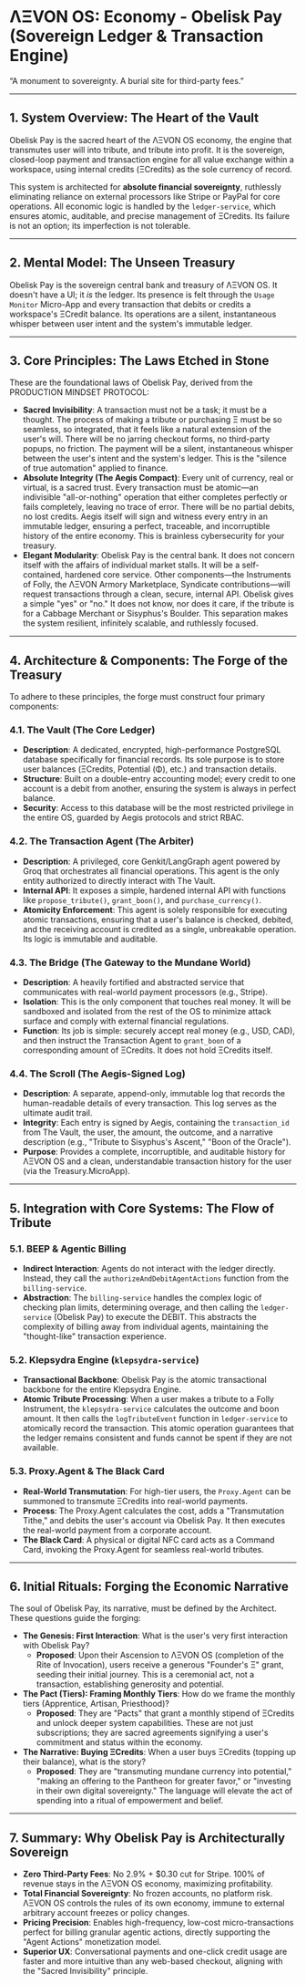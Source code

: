 
# ΛΞVON OS: Economy - Obelisk Pay (Sovereign Ledger & Transaction Engine)

“A monument to sovereignty. A burial site for third-party fees.”

---

## 1. System Overview: The Heart of the Vault

Obelisk Pay is the sacred heart of the ΛΞVON OS economy, the engine that transmutes user will into tribute, and tribute into profit. It is the sovereign, closed-loop payment and transaction engine for all value exchange within a workspace, using internal credits (ΞCredits) as the sole currency of record.

This system is architected for **absolute financial sovereignty**, ruthlessly eliminating reliance on external processors like Stripe or PayPal for core operations. All economic logic is handled by the `ledger-service`, which ensures atomic, auditable, and precise management of ΞCredits. Its failure is not an option; its imperfection is not tolerable.

---

## 2. Mental Model: The Unseen Treasury

Obelisk Pay is the sovereign central bank and treasury of ΛΞVON OS. It doesn't have a UI; it *is* the ledger. Its presence is felt through the `Usage Monitor` Micro-App and every transaction that debits or credits a workspace's ΞCredit balance. Its operations are a silent, instantaneous whisper between user intent and the system's immutable ledger.

---

## 3. Core Principles: The Laws Etched in Stone

These are the foundational laws of Obelisk Pay, derived from the PRODUCTION MINDSET PROTOCOL:

-   **Sacred Invisibility**: A transaction must not be a task; it must be a thought. The process of making a tribute or purchasing Ξ must be so seamless, so integrated, that it feels like a natural extension of the user's will. There will be no jarring checkout forms, no third-party popups, no friction. The payment will be a silent, instantaneous whisper between the user's intent and the system's ledger. This is the "silence of true automation" applied to finance.
-   **Absolute Integrity (The Aegis Compact)**: Every unit of currency, real or virtual, is a sacred trust. Every transaction must be atomic—an indivisible "all-or-nothing" operation that either completes perfectly or fails completely, leaving no trace of error. There will be no partial debits, no lost credits. Aegis itself will sign and witness every entry in an immutable ledger, ensuring a perfect, traceable, and incorruptible history of the entire economy. This is brainless cybersecurity for your treasury.
-   **Elegant Modularity**: Obelisk Pay is the central bank. It does not concern itself with the affairs of individual market stalls. It will be a self-contained, hardened core service. Other components—the Instruments of Folly, the ΛΞVON Armory Marketplace, Syndicate contributions—will request transactions through a clean, secure, internal API. Obelisk gives a simple "yes" or "no." It does not know, nor does it care, if the tribute is for a Cabbage Merchant or Sisyphus's Boulder. This separation makes the system resilient, infinitely scalable, and ruthlessly focused.

---

## 4. Architecture & Components: The Forge of the Treasury

To adhere to these principles, the forge must construct four primary components:

### 4.1. The Vault (The Core Ledger)
- **Description**: A dedicated, encrypted, high-performance PostgreSQL database specifically for financial records. Its sole purpose is to store user balances (ΞCredits, Potential (Φ), etc.) and transaction details.
- **Structure**: Built on a double-entry accounting model; every credit to one account is a debit from another, ensuring the system is always in perfect balance.
- **Security**: Access to this database will be the most restricted privilege in the entire OS, guarded by Aegis protocols and strict RBAC.

### 4.2. The Transaction Agent (The Arbiter)
- **Description**: A privileged, core Genkit/LangGraph agent powered by Groq that orchestrates all financial operations. This agent is the only entity authorized to directly interact with The Vault.
- **Internal API**: It exposes a simple, hardened internal API with functions like `propose_tribute()`, `grant_boon()`, and `purchase_currency()`.
- **Atomicity Enforcement**: This agent is solely responsible for executing atomic transactions, ensuring that a user's balance is checked, debited, and the receiving account is credited as a single, unbreakable operation. Its logic is immutable and auditable.

### 4.3. The Bridge (The Gateway to the Mundane World)
- **Description**: A heavily fortified and abstracted service that communicates with real-world payment processors (e.g., Stripe).
- **Isolation**: This is the only component that touches real money. It will be sandboxed and isolated from the rest of the OS to minimize attack surface and comply with external financial regulations.
- **Function**: Its job is simple: securely accept real money (e.g., USD, CAD), and then instruct the Transaction Agent to `grant_boon` of a corresponding amount of ΞCredits. It does not hold ΞCredits itself.

### 4.4. The Scroll (The Aegis-Signed Log)
- **Description**: A separate, append-only, immutable log that records the human-readable details of every transaction. This log serves as the ultimate audit trail.
- **Integrity**: Each entry is signed by Aegis, containing the `transaction_id` from The Vault, the user, the amount, the outcome, and a narrative description (e.g., "Tribute to Sisyphus's Ascent," "Boon of the Oracle").
- **Purpose**: Provides a complete, incorruptible, and auditable history for ΛΞVON OS and a clean, understandable transaction history for the user (via the Treasury.MicroApp).

---

## 5. Integration with Core Systems: The Flow of Tribute

### 5.1. BEEP & Agentic Billing
-   **Indirect Interaction**: Agents do not interact with the ledger directly. Instead, they call the `authorizeAndDebitAgentActions` function from the `billing-service`.
-   **Abstraction**: The `billing-service` handles the complex logic of checking plan limits, determining overage, and then calling the `ledger-service` (Obelisk Pay) to execute the DEBIT. This abstracts the complexity of billing away from individual agents, maintaining the "thought-like" transaction experience.

### 5.2. Klepsydra Engine (`klepsydra-service`)
-   **Transactional Backbone**: Obelisk Pay is the atomic transactional backbone for the entire Klepsydra Engine.
-   **Atomic Tribute Processing**: When a user makes a tribute to a Folly Instrument, the `klepsydra-service` calculates the outcome and boon amount. It then calls the `logTributeEvent` function in `ledger-service` to atomically record the transaction. This atomic operation guarantees that the ledger remains consistent and funds cannot be spent if they are not available.

### 5.3. Proxy.Agent & The Black Card
- **Real-World Transmutation**: For high-tier users, the `Proxy.Agent` can be summoned to transmute ΞCredits into real-world payments.
- **Process**: The Proxy.Agent calculates the cost, adds a "Transmutation Tithe," and debits the user's account via Obelisk Pay. It then executes the real-world payment from a corporate account.
- **The Black Card**: A physical or digital NFC card acts as a Command Card, invoking the Proxy.Agent for seamless real-world tributes.

---

## 6. Initial Rituals: Forging the Economic Narrative

The soul of Obelisk Pay, its narrative, must be defined by the Architect. These questions guide the forging:

-   **The Genesis: First Interaction**: What is the user's very first interaction with Obelisk Pay?
    -   **Proposed**: Upon their Ascension to ΛΞVON OS (completion of the Rite of Invocation), users receive a generous "Founder's Ξ" grant, seeding their initial journey. This is a ceremonial act, not a transaction, establishing generosity and potential.
-   **The Pact (Tiers): Framing Monthly Tiers**: How do we frame the monthly tiers (Apprentice, Artisan, Priesthood)?
    -   **Proposed**: They are "Pacts" that grant a monthly stipend of ΞCredits and unlock deeper system capabilities. These are not just subscriptions; they are sacred agreements signifying a user's commitment and status within the economy.
-   **The Narrative: Buying ΞCredits**: When a user buys ΞCredits (topping up their balance), what is the story?
    -   **Proposed**: They are "transmuting mundane currency into potential," "making an offering to the Pantheon for greater favor," or "investing in their own digital sovereignty." The language will elevate the act of spending into a ritual of empowerment and belief.

---

## 7. Summary: Why Obelisk Pay is Architecturally Sovereign

-   **Zero Third-Party Fees**: No 2.9% + $0.30 cut for Stripe. 100% of revenue stays in the ΛΞVON OS economy, maximizing profitability.
-   **Total Financial Sovereignty**: No frozen accounts, no platform risk. ΛΞVON OS controls the rules of its own economy, immune to external arbitrary account freezes or policy changes.
-   **Pricing Precision**: Enables high-frequency, low-cost micro-transactions perfect for billing granular agentic actions, directly supporting the "Agent Actions" monetization model.
-   **Superior UX**: Conversational payments and one-click credit usage are faster and more intuitive than any web-based checkout, aligning with the "Sacred Invisibility" principle.
